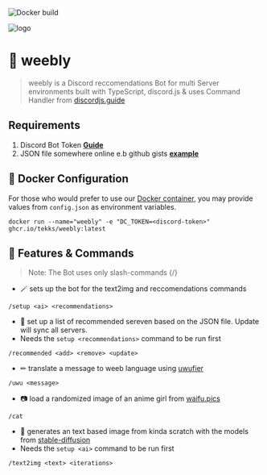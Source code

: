 ![Docker build](https://github.com/tekks/weebly/actions/workflows/docker-publish.yml/badge.svg)

![logo](https://i.imgur.com/tCk8MvU.png)

# 🤖 weebly

> weebly is a Discord reccomendations Bot for multi Server environments built with TypeScript, discord.js & uses Command Handler from [discordjs.guide](https://discordjs.guide)

## Requirements

1. Discord Bot Token **[Guide](https://discordjs.guide/preparations/setting-up-a-bot-application.html#creating-your-bot)**
2. JSON file somewhere online e.b github gists **[example](https://gist.github.com/Tekks/d13dab137a0eebd8ddcf43ef9531e075)**

## 🐬 Docker Configuration

For those who would prefer to use our [Docker container](https://hub.docker.com/repository/docker/eritislami/evobot), you may provide values from `config.json` as environment variables.

```shell
docker run --name="weebly" -e "DC_TOKEN=<discord-token>" ghcr.io/tekks/weebly:latest
```

## 📝 Features & Commands

> Note: The Bot uses only slash-commands {/}

- 🪄 sets up the bot for the text2img and reccomendations commands

`/setup <ai> <recommendations>`

- 📃 set up a list of recommended sereven based on the JSON file. Update will sync all servers.
- Needs the `setup <recommendations>` command to be run first

`/recommended <add> <remove> <update>`

- ✏ translate a message to weeb language using [uwufier](https://github.com/Schotsl/Uwuifier)

`/uwu <message>`

- 📷 load a randomized image of an anime girl from  [waifu.pics](https://waifu.pics/)

`/cat`

- 🤖 generates an text based image from kinda scratch with the models from [stable-diffusion](https://github.com/CompVis/stable-diffusion)
- Needs the `setup <ai>` command to be run first

`/text2img <text> <iterations>`
